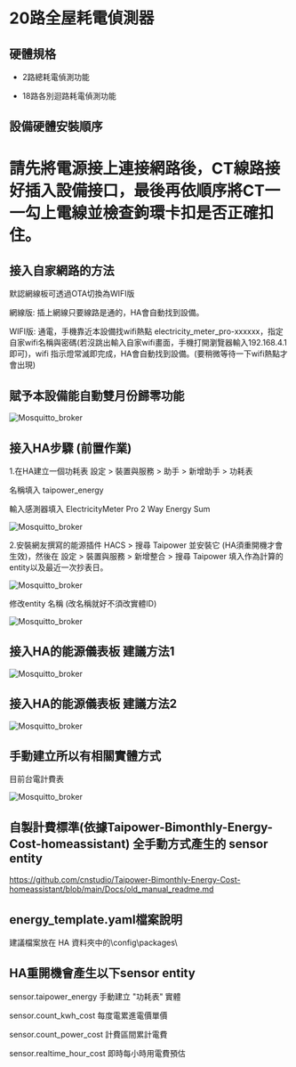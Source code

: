 # 20路全屋耗電偵測器

## 硬體規格

* 2路總耗電偵測功能

* 18路各別迴路耗電偵測功能

## 設備硬體安裝順序

# 請先將電源接上連接網路後，CT線路接好插入設備接口，最後再依順序將CT一一勾上電線並檢查鉤環卡扣是否正確扣住。

## 接入自家網路的方法

默認網線板可透過OTA切換為WIFI版

網線版: 插上網線只要線路是通的，HA會自動找到設備。

WIFI版: 通電，手機靠近本設備找wifi熱點 electricity_meter_pro-xxxxxx，指定自家wifi名稱與密碼(若沒跳出輸入自家wifi畫面，手機打開瀏覽器輸入192.168.4.1即可)，wifi 指示燈常滅即完成，HA會自動找到設備。(要稍微等待一下wifi熱點才會出現)

## 賦予本設備能自動雙月份歸零功能

![Mosquitto_broker](/electricity_meter_pro_20way/image/155055.png)

## 接入HA步驟 (前置作業)

1.在HA建立一個功耗表  設定 >  裝置與服務  >  助手  >  新增助手  >  功耗表

名稱填入 taipower_energy

輸入感測器填入 ElectricityMeter Pro 2 Way Energy Sum

![Mosquitto_broker](/electricity_meter_pro_20way/image/151837.png)


2.安裝網友撰寫的能源插件 HACS > 搜尋 Taipower 並安裝它 (HA須重開機才會生效)，然後在 設定 > 裝置與服務 > 新增整合 > 搜尋 Taipower 填入作為計算的entity以及最近一次抄表日。

![Mosquitto_broker](/electricity_meter_pro_20way/image/152326.png)


修改entity 名稱 (改名稱就好不須改實體ID)

![Mosquitto_broker](/electricity_meter_pro_20way/image/153126.png)

## 接入HA的能源儀表板 建議方法1

![Mosquitto_broker](/electricity_meter_pro_20way/image/160737.png)

## 接入HA的能源儀表板 建議方法2

![Mosquitto_broker](/electricity_meter_pro_20way/image/154712.png)


## 手動建立所以有相關實體方式

目前台電計費表

![Mosquitto_broker](/electricity_meter_pro_20way/image/104933.png)


## 自製計費標準(依據Taipower-Bimonthly-Energy-Cost-homeassistant) 全手動方式產生的 sensor entity

https://github.com/cnstudio/Taipower-Bimonthly-Energy-Cost-homeassistant/blob/main/Docs/old_manual_readme.md

## energy_template.yaml檔案說明

建議檔案放在 HA 資料夾中的\config\packages\

## HA重開機會產生以下sensor entity

sensor.taipower_energy  手動建立 "功耗表" 實體

sensor.count_kwh_cost  每度電累進電價單價

sensor.count_power_cost 計費區間累計電費

sensor.realtime_hour_cost 即時每小時用電費預估
